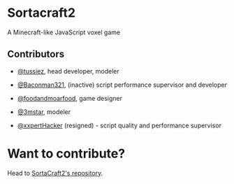 # Sortacraft2

A Minecraft-like JavaScript voxel game

## Contributors

- [@tussiez](https://replit.com/@tussiez), head developer, modeler

- [@Baconman321](https://replit.com/@baconman321), (inactive) script performance supervisor and developer

- [@foodandmoarfood](https://replit.com/@foodandmoarfood), game designer

- [@3mstar](https://replit.com/@3mstar), modeler

- [@xxpertHacker](https://replit.com/@xxpertHacker) (resigned) - script quality and performance supervisor

# Want to contribute?
Head to [SortaCraft2's repository](https://github.com/tussiez/sortacraft2).